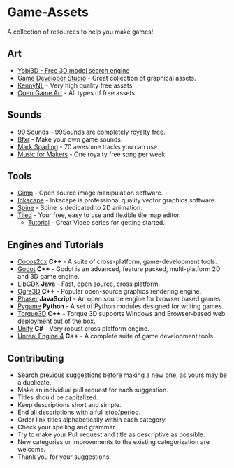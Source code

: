 # Game-Assets
A collection of resources to help you make games!

## Art
* [Yobi3D - Free 3D model search engine](https://www.yobi3d.com/)
* [Game Developer Studio](http://www.gamedeveloperstudio.com/index.php) - Great collection of graphical assets.
* [KennyNL](http://www.kenney.nl/) - Very high quality free assets.
* [Open Game Art](http://opengameart.org/) - All types of free assets.

## Sounds

* [99 Sounds](http://99sounds.org/free-sound-effects/) - 99Sounds are completely royalty free.
* [Bfxr](http://www.bfxr.net/) - Make your own game sounds.
* [Mark Sparling](http://marksparling.com/) - 70 awesome tracks you can use.
* [Music for Makers](http://musicformakers.com/) - One royalty free song per week.

## Tools

* [Gimp](https://www.gimp.org/) - Open source image manipulation software.
* [Inkscape](https://inkscape.org/en/) - Inkscape is professional quality vector graphics software.
* [Spine](http://esotericsoftware.com/) - Spine is dedicated to 2D animation.
* [Tiled](http://www.mapeditor.org/) - Your free, easy to use and flexible tile map editor.
  * [Tutorial](http://www.gamefromscratch.com/post/2015/10/14/Tiled-Map-Editor-Tutorial-Series.aspx) - Great Video series for getting started.

## Engines and Tutorials

* [Cocos2dx](http://www.cocos2d-x.org/) **C++** - A suite of cross-platform, game-development tools.
* [Godot](http://www.godotengine.org/projects/godot-engine) **C++** - Godot is an advanced, feature packed, multi-platform 2D and 3D game engine.
* [LibGDX](https://libgdx.badlogicgames.com/) **Java** - Fast, open source, cross platform.
* [Ogre3D](http://www.ogre3d.org/) **C++** - Popular open-source graphics rendering engine.
* [Phaser](http://phaser.io/) **JavaScript** - An open source engine for browser based games.
* [Pygame](http://pygame.org/hifi.html) **Python** - A set of Python modules designed for writing games.
* [Torque3D](http://www.garagegames.com/products/torque-3d) **C++** - Torque 3D supports Windows and Browser-based web deployment out of the box.
* [Unity](https://unity3d.com/) **C#** - Very robust cross platform engine.
* [Unreal Engine 4](https://www.unrealengine.com/what-is-unreal-engine-4) **C++** - A complete suite of game development tools.

## Contributing

* Search previous suggestions before making a new one, as yours may be a
duplicate.
* Make an individual pull request for each suggestion.
* Titles should be capitalized.
* Keep descriptions short and simple.
* End all descriptions with a full stop/period.
* Order link titles alphabetically within each category.
* Check your spelling and grammar.
* Try to make your Pull request and title as descriptive as possible.
* New categories or improvements to the existing categorization are welcome.
* Thank you for your suggestions!
